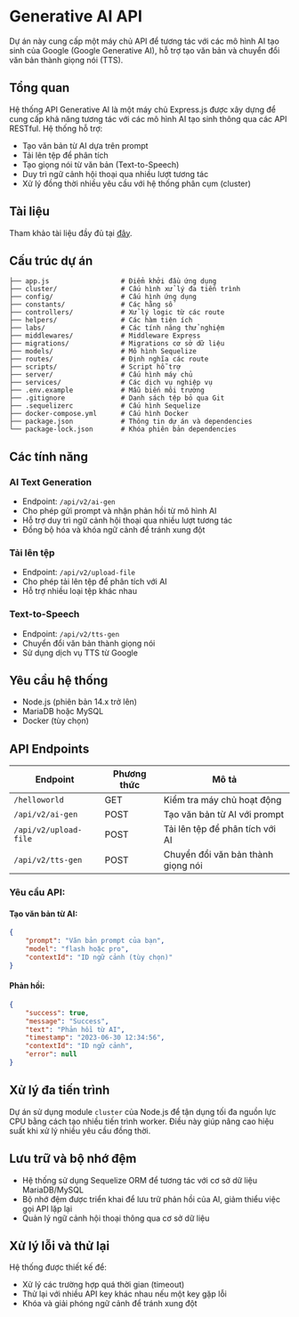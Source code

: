 # Generative AI API

Dự án này cung cấp một máy chủ API để tương tác với các mô hình AI tạo sinh của Google (Google Generative AI), hỗ trợ tạo văn bản và chuyển đổi văn bản thành giọng nói (TTS).

## Tổng quan

Hệ thống API Generative AI là một máy chủ Express.js được xây dựng để cung cấp khả năng tương tác với các mô hình AI tạo sinh thông qua các API RESTful. Hệ thống hỗ trợ:

- Tạo văn bản từ AI dựa trên prompt
- Tải lên tệp để phân tích
- Tạo giọng nói từ văn bản (Text-to-Speech)
- Duy trì ngữ cảnh hội thoại qua nhiều lượt tương tác
- Xử lý đồng thời nhiều yêu cầu với hệ thống phân cụm (cluster)

## Tài liệu

Tham khảo tài liệu đầy đủ tại [đây](https://reseter-genai.apidog.io/).

## Cấu trúc dự án

```
├── app.js                  # Điểm khởi đầu ứng dụng
├── cluster/                # Cấu hình xử lý đa tiến trình
├── config/                 # Cấu hình ứng dụng
├── constants/              # Các hằng số
├── controllers/            # Xử lý logic từ các route
├── helpers/                # Các hàm tiện ích
├── labs/                   # Các tính năng thử nghiệm
├── middlewares/            # Middleware Express
├── migrations/             # Migrations cơ sở dữ liệu
├── models/                 # Mô hình Sequelize
├── routes/                 # Định nghĩa các route
├── scripts/                # Script hỗ trợ
├── server/                 # Cấu hình máy chủ
├── services/               # Các dịch vụ nghiệp vụ
├── .env.example            # Mẫu biến môi trường
├── .gitignore              # Danh sách tệp bỏ qua Git
├── .sequelizerc            # Cấu hình Sequelize
├── docker-compose.yml      # Cấu hình Docker
├── package.json            # Thông tin dự án và dependencies
└── package-lock.json       # Khóa phiên bản dependencies
```

## Các tính năng

### AI Text Generation

- Endpoint: `/api/v2/ai-gen`
- Cho phép gửi prompt và nhận phản hồi từ mô hình AI
- Hỗ trợ duy trì ngữ cảnh hội thoại qua nhiều lượt tương tác
- Đồng bộ hóa và khóa ngữ cảnh để tránh xung đột

### Tải lên tệp

- Endpoint: `/api/v2/upload-file`
- Cho phép tải lên tệp để phân tích với AI
- Hỗ trợ nhiều loại tệp khác nhau

### Text-to-Speech

- Endpoint: `/api/v2/tts-gen`
- Chuyển đổi văn bản thành giọng nói
- Sử dụng dịch vụ TTS từ Google

## Yêu cầu hệ thống

- Node.js (phiên bản 14.x trở lên)
- MariaDB hoặc MySQL
- Docker (tùy chọn)

## API Endpoints

| Endpoint | Phương thức | Mô tả |
|----------|----------|----------|
| `/helloworld` | GET | Kiểm tra máy chủ hoạt động |
| `/api/v2/ai-gen` | POST | Tạo văn bản từ AI với prompt |
| `/api/v2/upload-file` | POST | Tải lên tệp để phân tích với AI |
| `/api/v2/tts-gen` | POST | Chuyển đổi văn bản thành giọng nói |

### Yêu cầu API:

#### Tạo văn bản từ AI:
```json
{
    "prompt": "Văn bản prompt của bạn",
    "model": "flash hoặc pro",
    "contextId": "ID ngữ cảnh (tùy chọn)"
}
```

#### Phản hồi:
```json
{
    "success": true,
    "message": "Success",
    "text": "Phản hồi từ AI",
    "timestamp": "2023-06-30 12:34:56",
    "contextId": "ID ngữ cảnh",
    "error": null
}
```

## Xử lý đa tiến trình

Dự án sử dụng module `cluster` của Node.js để tận dụng tối đa nguồn lực CPU bằng cách tạo nhiều tiến trình worker. Điều này giúp nâng cao hiệu suất khi xử lý nhiều yêu cầu đồng thời.

## Lưu trữ và bộ nhớ đệm

- Hệ thống sử dụng Sequelize ORM để tương tác với cơ sở dữ liệu MariaDB/MySQL
- Bộ nhớ đệm được triển khai để lưu trữ phản hồi của AI, giảm thiểu việc gọi API lặp lại
- Quản lý ngữ cảnh hội thoại thông qua cơ sở dữ liệu

## Xử lý lỗi và thử lại

Hệ thống được thiết kế để:
- Xử lý các trường hợp quá thời gian (timeout)
- Thử lại với nhiều API key khác nhau nếu một key gặp lỗi
- Khóa và giải phóng ngữ cảnh để tránh xung đột